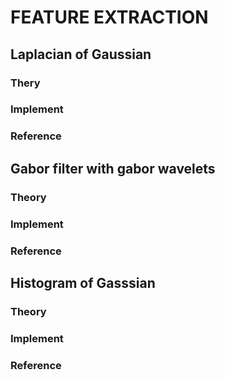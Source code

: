 # FEATURE EXTRACTION
## Laplacian of Gaussian

### Thery


### Implement



### Reference

## Gabor filter with gabor wavelets
### Theory


### Implement



### Reference



[1]:https://stackoverflow.com/questions/48677970/how-to-apply-2d-gabor-wavelet-to-an-image


## Histogram of Gasssian
### Theory


### Implement



### Reference
[1]:https://phamdinhkhanh.github.io/2019/11/22/HOG.html